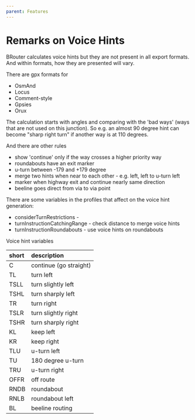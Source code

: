 ```yaml
---
parent: Features
---
```


# Remarks on Voice Hints

BRouter calculates voice hints but they are not present in all export formats. And within formats,
how they are presented will vary.

There are gpx formats for
* OsmAnd
* Locus
* Comment-style
* Gpsies
* Orux

The calculation starts with angles and comparing with the 'bad ways' (ways that are not
used on this junction). So e.g. an almost 90 degree hint can become "sharp right turn" if another
way is at 110 degrees.

And there are other rules
* show 'continue' only if the way crosses a higher priority way
* roundabouts have an exit marker
* u-turn between -179 and +179 degree
* merge two hints when near to each other - e.g. left, left to u-turn left
* marker when highway exit and continue nearly same direction
* beeline goes direct from via to via point

There are some variables in the profiles that affect on the voice hint generation:
* considerTurnRestrictions -
* turnInstructionCatchingRange - check distance to merge voice hints
* turnInstructionRoundabouts - use voice hints on roundabouts

Voice hint variables

| short    | description |
| :-----     | :----- |
| C        | continue (go straight) |
| TL       | turn left |
| TSLL     | turn slightly left |
| TSHL     | turn sharply left |
| TR       | turn right |
| TSLR     | turn slightly right |
| TSHR     | turn sharply right |
| KL       | keep left |
| KR       | keep right |
| TLU      | u-turn left |
| TU       | 180 degree u-turn |
| TRU      | u-turn right |
| OFFR     | off route |
| RNDB     | roundabout |
| RNLB     | roundabout left |
| BL       | beeline routing |

